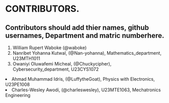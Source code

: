 # CONTRIBUTORS.
## Contributors should add thier names, github usernames, Department and matric numberhere.
<ol>
<li>William Rupert Waboke (@waboke)
<li>Nanribet Yohanna Kutwal, (@Nan-yohanna), Mathematics_department, U23MTH1011</li>
<li>Owaniyi Oluwafemi Micheal, (@Chuckycipher), Cybersecurity_department, U23CYS1072</li>
</ol>
<li>Ahmad Muhammad Idris, (@LuffytheGoat), Physics with Electronics, U23PE1008</li>
<li>Charles-Wesley Awodi, (@charleswesley), U23MTE1063, Mechatronics Engineering</li>
